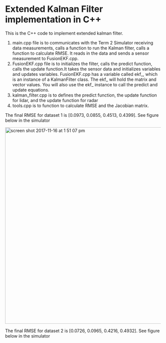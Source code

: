 # Extended Kalman Filter implementation in C++

This is the C++ code to implement extended kalman filter.
1. main.cpp file is to communicates with the Term 2 Simulator receiving data measurements, calls a function to run the Kalman filter, calls a function to calculate RMSE. It reads in the data and sends a sensor measurement to FusionEKF.cpp. 
2. FusionEKF.cpp file is to initializes the filter, calls the predict function, calls the update function.It takes the sensor data and initializes variables and updates variables. FusionEKF.cpp has a variable called ekf_, which is an instance of a KalmanFilter class. The ekf_ will hold the matrix and vector values. You will also use the ekf_ instance to call the predict and update equations.
3. kalman_filter.cpp is to defines the predict function, the update function for lidar, and the update function for radar
4. tools.cpp is to function to calculate RMSE and the Jacobian matrix.

The final RMSE for dataset 1 is [0.0973, 0.0855, 0.4513, 0.4399]. See figure below in the simulator

<img width="638" alt="screen shot 2017-11-16 at 1 51 07 pm" src="https://user-images.githubusercontent.com/22051168/32910485-607f0b66-cad7-11e7-8558-52d66091264b.png">


The final RMSE for dataset 2 is [0.0726, 0.0965, 0.4216, 0.4932]. See figure below in the simulator



